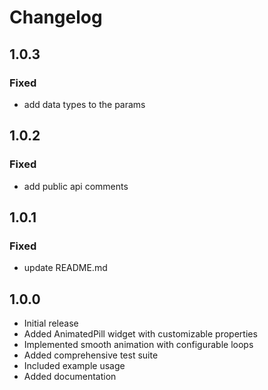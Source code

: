 # Changelog

## 1.0.3
### Fixed
- add data types to the params

## 1.0.2
### Fixed
- add public api comments

## 1.0.1
### Fixed
- update README.md

## 1.0.0
- Initial release
- Added AnimatedPill widget with customizable properties
- Implemented smooth animation with configurable loops
- Added comprehensive test suite
- Included example usage
- Added documentation
